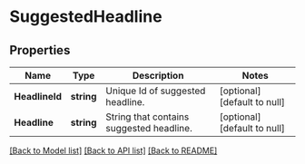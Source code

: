# SuggestedHeadline

## Properties
Name | Type | Description | Notes
------------ | ------------- | ------------- | -------------
**HeadlineId** | **string** | Unique Id of suggested headline. | [optional] [default to null]
**Headline** | **string** | String that contains suggested headline. | [optional] [default to null]

[[Back to Model list]](../README.md#documentation-for-models) [[Back to API list]](../README.md#documentation-for-api-endpoints) [[Back to README]](../README.md)

